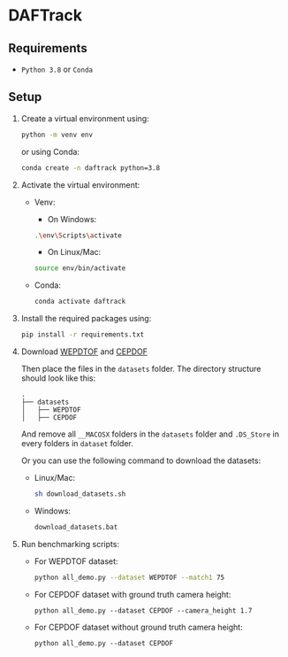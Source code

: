 # DAFTrack

## Requirements

- `Python 3.8` or `Conda`

## Setup

1. Create a virtual environment using:

    ```bash
    python -m venv env
    ```

    or using Conda:

    ```bash
    conda create -n daftrack python=3.8
    ```

2. Activate the virtual environment:
    - Venv:
        - On Windows:

        ```bash
        .\env\Scripts\activate
        ```

        - On Linux/Mac:

        ```bash
        source env/bin/activate
        ```
    
    - Conda:

        ```bash
        conda activate daftrack
        ```


3. Install the required packages using:

    ```bash
    pip install -r requirements.txt
    ```


4. Download [WEPDTOF](https://www.bu.edu/vip/files/WEPDTOF.zip) and [CEPDOF](https://www.bu.edu/vip/files/CEPDOF.zip)
    
    Then place the files in the `datasets` folder. The directory structure should look like this:

    ```
    .
    ├── datasets
    │   ├── WEPDTOF
    │   ├── CEPDOF
    ```

    And remove all `__MACOSX` folders in the `datasets` folder and `.DS_Store` in every folders in `dataset` folder.

    Or you can use the following command to download the datasets:

    - Linux/Mac:
        ```bash
        sh download_datasets.sh
        ```
    - Windows:
        ```bat
        download_datasets.bat
        ```


5. Run benchmarking scripts:
    - For WEPDTOF dataset:
        ```bash
        python all_demo.py --dataset WEPDTOF --match1 75
        ```
    
    - For CEPDOF dataset with ground truth camera height:
        ```
        python all_demo.py --dataset CEPDOF --camera_height 1.7
        ```

    - For CEPDOF dataset without ground truth camera height:
        ```
        python all_demo.py --dataset CEPDOF
        ```